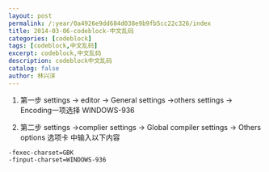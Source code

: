 ```yaml
---
layout: post
permalink: /:year/0a4926e9dd684d038e9b9fb5cc22c326/index
title: 2014-03-06-codeblock-中文乱码
categories: [codeblock]
tags: [codeblock,中文乱码]
excerpt: codeblock,中文乱码
description: codeblock中文乱码
catalog: false
author: 林兴洋
---
```


1. 第一步
settings -> editor -> General settings
->others settings ->   Encoding一项选择 WINDOWS-936

2. 第二步
settings ->complier settings -> Global compiler settings
-> Others options 选项卡 中输入以下内容
```
-fexec-charset=GBK
-finput-charset=WINDOWS-936
```
